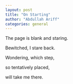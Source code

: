 ```yaml
---
layout: post
title: "On Starting"
author: "Abdullah Ariff"
categories: general
---
```


<div class="poem alternate">
<p>The page is blank and staring.</p>

<p>Bewitched, I stare back.</p>

<p>Wondering, which step,</p>

<p>so tentatively placed,</p>

<p>will take me there.</p>
</div>